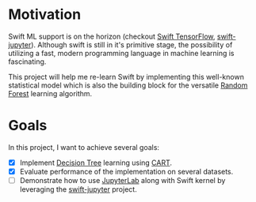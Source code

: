 # Motivation

Swift ML support is on the horizon (checkout [Swift TensorFlow](https://github.com/tensorflow/swift), [swift-jupyter](https://github.com/google/swift-jupyter)). Although swift is still in it's primitive stage, the possibility of utilizing a fast, modern programming language in machine learning is fascinating. 

This project will help me re-learn Swift by implementing this well-known statistical model which is also the building block for the versatile [Random Forest](https://en.wikipedia.org/wiki/Random_forest) learning algorithm.

# Goals
In this project, I want to achieve several goals:

- [x] Implement [Decision Tree](https://en.wikipedia.org/wiki/Decision_tree_learning) learning using [CART](https://en.wikipedia.org/wiki/Predictive_analytics#Classification_and_regression_trees_.28CART.29).
- [x] Evaluate performance of the implementation on several datasets.
- [ ] Demonstrate how to use [JupyterLab](https://github.com/jupyterlab/jupyterlab) along with Swift kernel by leveraging the [swift-jupyter](https://github.com/google/swift-jupyter) project.
